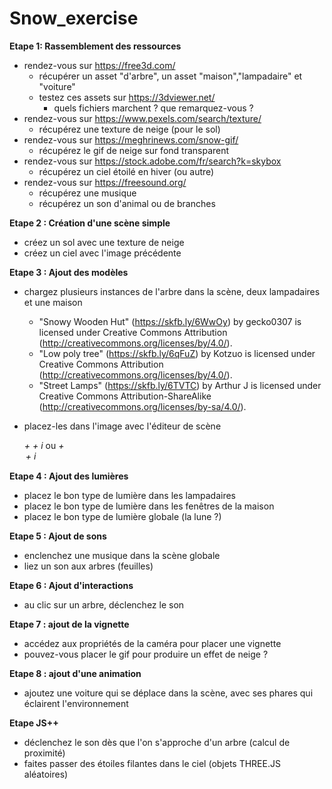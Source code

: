 # Snow_exercise

**Etape 1: Rassemblement des ressources**

- rendez-vous sur https://free3d.com/
    - récupérer un asset "d'arbre", un asset "maison","lampadaire" et "voiture"
    - testez ces assets sur https://3dviewer.net/
        - quels fichiers marchent ? que remarquez-vous ?
- rendez-vous sur https://www.pexels.com/search/texture/
    - récupérez une texture de neige (pour le sol)
- rendez-vous sur https://meghrinews.com/snow-gif/
    - récupérez le gif de neige sur fond transparent
- rendez-vous sur https://stock.adobe.com/fr/search?k=skybox
    - récupérez un ciel étoilé en hiver (ou autre)
- rendez-vous sur https://freesound.org/
    - récupérez une musique
    - récupérez un son d'animal ou de branches

**Etape 2 : Création d'une scène simple**

- créez un sol avec une texture de neige
- créez un ciel avec l'image précédente

**Etape 3 : Ajout des modèles**

- chargez plusieurs instances de l'arbre dans la scène, deux lampadaires et une maison
    - "Snowy Wooden Hut" (https://skfb.ly/6WwOy) by gecko0307 is licensed under Creative Commons Attribution (http://creativecommons.org/licenses/by/4.0/).
    - "Low poly tree" (https://skfb.ly/6qFuZ) by Kotzuo is licensed under Creative Commons Attribution (http://creativecommons.org/licenses/by/4.0/).
    - "Street Lamps" (https://skfb.ly/6TVTC) by Arthur J is licensed under Creative Commons Attribution-ShareAlike (http://creativecommons.org/licenses/by-sa/4.0/).
- placez-les dans l'image avec l'éditeur de scène
    
    *<ctrl> + <alt> + i* ou *<ctrl> + <option> + i*
    

**Etape 4 : Ajout des lumières**

- placez le bon type de lumière dans les lampadaires
- placez le bon type de lumière dans les fenêtres de la maison
- placez le bon type de lumière globale (la lune ?)

**Etape 5 : Ajout de sons**

- enclenchez une musique dans la scène globale
- liez un son aux arbres (feuilles)

**Etape 6 : Ajout d'interactions**

- au clic sur un arbre, déclenchez le son

**Etape 7 : ajout de la vignette**

- accédez aux propriétés de la caméra pour placer une vignette
- pouvez-vous placer le gif pour produire un effet de neige ?

**Etape 8 : ajout d'une animation**

- ajoutez une voiture qui se déplace dans la scène, avec ses phares qui éclairent l'environnement

**Etape JS++**

- déclenchez le son dès que l'on s'approche d'un arbre (calcul de proximité)
- faites passer des étoiles filantes dans le ciel (objets THREE.JS aléatoires)
